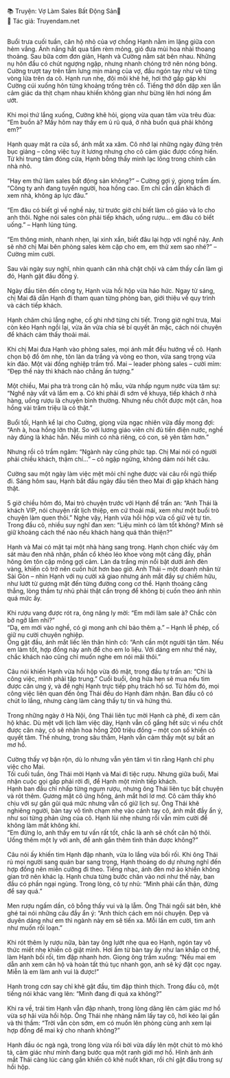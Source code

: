 📚 Truyện: Vợ Làm Sales Bất Động Sản🔞 
<br>
📖 Tác giả: Truyendam.net
<br></br>
<!-- truyện sex ngoại tình, vợ làm sales bất động sản,Truyendam.net -->

Buổi trưa cuối tuần, căn hộ nhỏ của vợ chồng Hạnh nằm im lặng giữa con hẻm vắng. Ánh nắng hắt qua tấm rèm mỏng, gió đưa mùi hoa nhài thoang thoảng. Sau bữa cơm đơn giản, Hạnh và Cường nằm sát bên nhau. Những nụ hôn đầu có chút ngượng ngập, nhưng nhanh chóng trở nên nóng bỏng. Cường trượt tay trên tấm lưng mịn màng của vợ, đầu ngón tay như vẽ từng vòng lửa trên da cô. Hạnh run nhẹ, đôi môi khẽ hé, hơi thở gấp gáp khi Cường cúi xuống hôn từng khoảng trống trên cổ. Tiếng thở dồn dập xen lẫn cảm giác da thịt chạm nhau khiến không gian như bừng lên hơi nóng ẩm ướt.
<br></br>
Khi mọi thứ lắng xuống, Cường khẽ hỏi, giọng vừa quan tâm vừa trêu đùa: “Em buồn à? Mấy hôm nay thấy em ủ rũ quá, ở nhà buồn quá phải không em?”
<br></br>
Hạnh quay mặt ra cửa sổ, ánh mắt xa xăm. Cô nhớ lại những ngày đứng trên bục giảng – công việc tuy ít lương nhưng cho cô cảm giác được cống hiến. Từ khi trung tâm đóng cửa, Hạnh bỗng thấy mình lạc lõng trong chính căn nhà nhỏ.
<br></br>
“Hay em thử làm sales bất động sản không?” – Cường gợi ý, giọng trầm ấm. “Công ty anh đang tuyển người, hoa hồng cao. Em chỉ cần dẫn khách đi xem nhà, không áp lực đâu.”
<br></br>
“Em đâu có biết gì về nghề này, từ trước giờ chỉ biết làm cô giáo và lo cho anh thôi. Nghe nói sales còn phải tiếp khách, uống rượu… em đâu có biết uống.” – Hạnh lúng túng.
<br></br>
“Em thông minh, nhanh nhẹn, lại xinh xắn, biết đâu lại hợp với nghề này. Anh sẽ nhờ chị Mai bên phòng sales kèm cặp cho em, em thử xem sao nhé?” – Cường mỉm cười.
<br></br>
Sau vài ngày suy nghĩ, nhìn quanh căn nhà chật chội và cảm thấy cần làm gì đó, Hạnh gật đầu đồng ý.
<br></br>
Ngày đầu tiên đến công ty, Hạnh vừa hồi hộp vừa háo hức. Ngay từ sáng, chị Mai đã dẫn Hạnh đi tham quan từng phòng ban, giới thiệu về quy trình và cách tiếp khách.
<br></br>
Hạnh chăm chú lắng nghe, cố ghi nhớ từng chi tiết. Trong giờ nghỉ trưa, Mai còn kéo Hạnh ngồi lại, vừa ăn vừa chia sẻ bí quyết ăn mặc, cách nói chuyện để khách cảm thấy thoải mái.
<br></br>
Khi chị Mai đưa Hạnh vào phòng sales, mọi ánh mắt đều hướng về cô. Hạnh chọn bộ đồ ôm nhẹ, tôn làn da trắng và vòng eo thon, vừa sang trọng vừa kín đáo. Một vài đồng nghiệp trầm trồ. Mai – leader phòng sales – cười mỉm: “Đẹp thế này thì khách nào chẳng ấn tượng.”
<br></br>
Một chiều, Mai pha trà trong căn hộ mẫu, vừa nhấp ngụm nước vừa tâm sự:
“Nghề này vất vả lắm em ạ. Có khi phải đi sớm về khuya, tiếp khách ở nhà hàng, uống rượu là chuyện bình thường. Nhưng nếu chốt được một căn, hoa hồng vài trăm triệu là có thật.”
<br></br>
Buổi tối, Hạnh kể lại cho Cường, giọng vừa ngạc nhiên vừa đầy mong đợi:
“Anh à, hoa hồng lớn thật. So với lương giáo viên chỉ đủ tiền điện nước, nghề này đúng là khác hẳn. Nếu mình có nhà riêng, có con, sẽ yên tâm hơn.”
<br></br>
Nhưng rồi cô trầm ngâm: “Ngành này cũng phức tạp. Chị Mai nói có người phải chiều khách, thậm chí…” – cô ngập ngừng, không dám nói hết câu.
<br></br>
Cường sau một ngày làm việc mệt mỏi chỉ nghe được vài câu rồi ngủ thiếp đi. Sáng hôm sau, Hạnh bắt đầu ngày đầu tiên theo Mai đi gặp khách hàng thật.
<br></br>
5 giờ chiều hôm đó, Mai trò chuyện trước với Hạnh để trấn an:
“Anh Thái là khách VIP, nói chuyện rất lịch thiệp, em cứ thoải mái, xem như một buổi trò chuyện làm quen thôi.” Nghe vậy, Hạnh vừa hồi hộp vừa cố giữ vẻ tự tin. Trong đầu cô, nhiều suy nghĩ đan xen: “Liệu mình có làm tốt không? Mình sẽ giữ khoảng cách thế nào nếu khách hàng quá thân thiện?”
<br></br>
Hạnh và Mai có mặt tại một nhà hàng sang trọng. Hạnh chọn chiếc váy ôm sát màu đen nhã nhặn, phần cổ khéo léo khoe vòng một căng đầy, phần hông ôm tôn cặp mông gợi cảm. Làn da trắng mịn nổi bật dưới ánh đèn vàng, khiến cô trở nên cuốn hút hơn bao giờ. Anh Thái – một doanh nhân từ Sài Gòn – nhìn Hạnh với nụ cười xã giao nhưng ánh mắt đầy sự chiếm hữu, như lướt từ gương mặt đến từng đường cong cơ thể. Hạnh thoáng căng thẳng, lòng thầm tự nhủ phải thật cẩn trọng để không bị cuốn theo ánh nhìn quá mức ấy.
<br></br>
Khi rượu vang được rót ra, ông nâng ly mời:
“Em mới làm sale à? Chắc còn bỡ ngỡ lắm nhỉ?”
<br>
“Dạ, em mới vào nghề, có gì mong anh chỉ bảo thêm ạ.” – Hạnh lễ phép, cố giữ nụ cười chuyên nghiệp.
<br>
Ông gật đầu, ánh mắt liếc lên thân hình cô: “Anh cần một người tận tâm. Nếu em làm tốt, hợp đồng này anh để cho em lo liệu. Với dáng em như thế này, chắc khách nào cũng chỉ muốn nghe em nói mãi thôi.”
<br></br>
Câu nói khiến Hạnh vừa hồi hộp vừa đỏ mặt, trong đầu tự trấn an: “Chỉ là công việc, mình phải tập trung.” Cuối buổi, ông hứa hẹn sẽ mua nếu tìm được căn ưng ý, và đề nghị Hạnh trực tiếp phụ trách hồ sơ. Từ hôm đó, mọi công việc liên quan đến ông Thái đều do Hạnh đảm nhận. Ban đầu cô có chút lo lắng, nhưng càng làm càng thấy tự tin và hứng thú.
<br></br>
Trong những ngày ở Hà Nội, ông Thái liên tục mời Hạnh cà phê, đi xem căn hộ khác. Dù mệt với lịch làm việc dày, Hạnh vẫn cố gắng hết sức vì nếu chốt được căn này, cô sẽ nhận hoa hồng 200 triệu đồng – một con số khiến cô quyết tâm. Thế nhưng, trong sâu thẳm, Hạnh vẫn cảm thấy một sự bất an mơ hồ.
<br></br>
Cường thấy vợ bận rộn, dù lo nhưng vẫn yên tâm vì tin rằng Hạnh chỉ phụ việc cho Mai.
<br>
Tối cuối tuần, ông Thái mời Hạnh và Mai đi tiệc rượu. Nhưng giữa buổi, Mai nhận cuộc gọi gấp phải rời đi, để Hạnh một mình tiếp khách.
<br>
Hạnh ban đầu chỉ nhấp từng ngụm rượu, nhưng ông Thái liên tục bắt chuyện và rót thêm. Gương mặt cô ửng hồng, ánh mắt hơi lơ mơ. Cô cảm thấy khó chịu với sự gần gũi quá mức nhưng vẫn cố giữ lịch sự. Ông Thái khẽ nghiêng người, bàn tay vô tình chạm nhẹ vào cánh tay cô, ánh mắt đầy ẩn ý, như soi từng phản ứng của cô. Hạnh lùi nhẹ nhưng rồi vẫn mỉm cười để không làm mất không khí.
<br>
“Em đừng lo, anh thấy em tư vấn rất tốt, chắc là anh sẽ chốt căn hộ thôi. Uống thêm một ly với anh, để anh gắn thêm tình thân được không?”
<br></br>
Câu nói ấy khiến tim Hạnh đập nhanh, vừa lo lắng vừa bối rối. Khi ông Thái rủ mọi người sang quán bar sang trọng, Hạnh thoáng do dự nhưng nghĩ đến hợp đồng nên miễn cưỡng đi theo. Tiếng nhạc, ánh đèn mờ ảo khiến không gian trở nên khác lạ. Hạnh chưa từng bước chân vào nơi như thế này, ban đầu có phần ngại ngùng. Trong lòng, cô tự nhủ: “Mình phải cẩn thận, đừng để say quá.”
<br></br>
Men rượu ngấm dần, cô bỗng thấy vui và lạ lẫm. Ông Thái ngồi sát bên, khẽ ghé tai nói những câu đầy ẩn ý:
“Anh thích cách em nói chuyện. Đẹp và duyên dáng như em thì ngành này em sẽ tiến xa. Mỗi lần em cười, tim anh như muốn rối loạn.”
<br></br>
Khi rót thêm ly rượu nữa, bàn tay ông lướt nhẹ qua eo Hạnh, ngón tay vô thức miết nhẹ khiến cô giật mình. Hơi ấm từ bàn tay ấy như lan khắp cơ thể, làm Hạnh bối rối, tim đập nhanh hơn. Giọng ông trầm xuống: “Nếu mai em dẫn anh xem căn hộ và hoàn tất thủ tục nhanh gọn, anh sẽ ký đặt cọc ngay. Miễn là em làm anh vui là được!”
<br></br>
Hạnh trong cơn say chỉ khẽ gật đầu, tim đập thình thịch. Trong đầu cô, một tiếng nói khác vang lên: “Mình đang đi quá xa không?”
<br></br>
Khi ra về, trái tim Hạnh vẫn đập nhanh, trong lòng dâng lên cảm giác mơ hồ vừa sợ hãi vừa hồi hộp. Ông Thái nhẹ nhàng nắm lấy tay cô, hơi kéo lại gần và thì thầm: “Trời vẫn còn sớm, em có muốn lên phòng cùng anh xem lại hợp đồng để mai ký cho nhanh không?”
<br></br>
Hạnh đầu óc ngà ngà, trong lòng vừa rối bời vừa dấy lên một chút tò mò khó tả, cảm giác như mình đang bước qua một ranh giới mơ hồ. Hình ảnh ánh mắt Thái càng lúc càng gần khiến cô khẽ nuốt khan, rồi chỉ gật đầu trong sự hồi hộp.